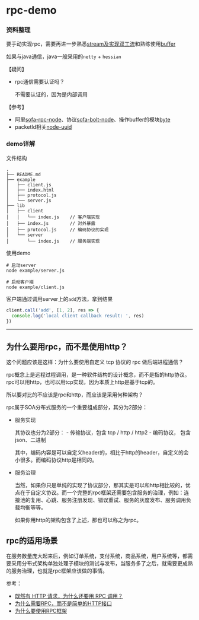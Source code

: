# rpc-demo

### 资料整理

要手动实现rpc，需要再进一步熟悉[stream及实现双工流](https://github.com/Jmingzi/nodejs-learn/blob/master/%E5%9F%BA%E7%A1%80%E6%A8%A1%E5%9D%97/stream2.md)和熟练使用[buffer](https://github.com/Jmingzi/nodejs-learn/blob/master/%E5%9F%BA%E7%A1%80%E6%A8%A1%E5%9D%97/buffer.md)

如果与java通信，java一般采用的`netty` + `hessian`

【疑问】

- rpc通信需要认证吗？

    不需要认证的，因为是内部调用

【参考】

- 阿里[sofa-rpc-node](https://github.com/alipay/sofa-rpc-node)、协议[sofa-bolt-node](https://github.com/alipay/sofa-bolt-node)、操作buffer的模块[byte](https://github.com/node-modules/byte)
- packetId相关[node-uuid](https://github.com/kelektiv/node-uuid)

### demo详解

文件结构
```
.
├── README.md
├── example
│   ├── client.js
│   ├── index.html
│   ├── protocol.js
│   └── server.js
├── lib
│   ├── client
│   │   └── index.js    // 客户端实现
│   ├── index.js        // 对外暴露
│   ├── protocol.js     // 编码协议的实现
│   └── server
│       └── index.js    // 服务端实现
```

使用demo
```shell
# 启动server
node example/server.js

# 启动客户端
node example/client.js
```

客户端通过调用server上的`add`方法，拿到结果
```js
client.call('add', [1, 2], res => {
  console.log('local client callback result: ', res)
})
```

------------

## 为什么要用rpc，而不是使用http？

这个问题应该是这样：为什么要使用自定义 tcp 协议的 rpc 做后端进程通信？

rpc概念上是远程过程调用，是一种软件结构的设计概念，而不是指的http协议。rpc可以用http，也可以用tcp实现，因为本质上http是基于tcp的。

所以要对比的不应该是rpc和http，而应该是采用何种架构？

rpc属于SOA分布式服务的一个重要组成部分，其分为2部分：

- 服务实现

    其协议也分为2部分：
        - 传输协议，包含 tcp / http / http2
        - 编码协议， 包含 json、二进制

    其中，编码内容是可以自定义header的，相比于http的header，自定义的会小很多。而编码协议http是相同的。

- 服务治理

    当然，如果你只是单纯的实现了协议部分，那其实是可以和http相比较的，优点在于自定义协议。而一个完整的rpc框架还需要包含服务的治理，例如：连接池的复用、心跳、服务注册发现、错误重试、服务的灰度发布、服务调用负载均衡等等。

    如果你用http的架构包含了上述，那也可以称之为rpc。

## rpc的适用场景

在服务数量庞大起来后，例如订单系统，支付系统，商品系统，用户系统等，都需要采用分布式架构单独处理子模块的测试与发布，当服务多了之后，就需要更成熟的服务治理，也就是rpc框架应该做的事情。

参考：

- [既然有 HTTP 请求，为什么还要用 RPC 调用？](https://www.zhihu.com/question/41609070)
- [为什么需要RPC，而不是简单的HTTP接口](https://www.cnblogs.com/winner-0715/p/5847638.html)
- [为什么要使用RPC框架](https://www.jianshu.com/p/d9b256776664)

